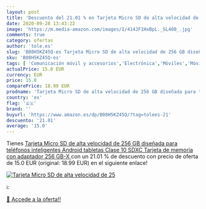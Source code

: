 ```yaml
---
layout: post
title: 'Descuento del 21.01 % en Tarjeta Micro SD de alta velocidad de 25'
date: 2020-09-28 13:43:22
image: 'https://m.media-amazon.com/images/I/414JF1HxBpL._SL400_.jpg'
comments: true
category: ofertas
author: 'tole.es'
slug: 'B08H5KZ45Q-es Tarjeta Micro SD de alta velocidad de 256 GB diseñada para...'
sku: 'B08H5KZ45Q-es'
tags: [ 'Comunicación móvil y accesorios','Electrónica','Móviles','Móviles y smartphones libres','Smartwatches','Tecnología para vestir','android', ]
actualPrice: 15.0 EUR
currency: EUR
price: 15.0
comparePrice: 18.99 EUR
prodname: 'Tarjeta Micro SD de alta velocidad de 256 GB diseñada para teléfonos inteligentes Android  tabletas Clase 10 SDXC Tarjeta de memoria con adaptador  256 GB-X '
country: 'es'
flag: '🇪🇸'
brand: ''
buyurl: 'https://www.amazon.es/dp/B08H5KZ45Q/?tag=tolees-21'
descuento: '21.01'
average: '15.0'
---
```


Tienes [Tarjeta Micro SD de alta velocidad de 256 GB diseñada para teléfonos inteligentes Android  tabletas Clase 10 SDXC Tarjeta de memoria con adaptador  256 GB-X ](https://www.amazon.es/dp/B08H5KZ45Q/?tag=tolees-21) con un 21.01 % de descuento con precio de oferta de 15.0 EUR (original: 18.99 EUR) en el siguiente enlace!

[![Tarjeta Micro SD de alta velocidad de 25](https://m.media-amazon.com/images/I/414JF1HxBpL._SL400_.jpg)](https://www.amazon.es/dp/B08H5KZ45Q/?tag=tolees-21)

ℹ️:


[🛒 Accede a la oferta!!](https://www.amazon.es/dp/B08H5KZ45Q/?tag=tolees-21)
